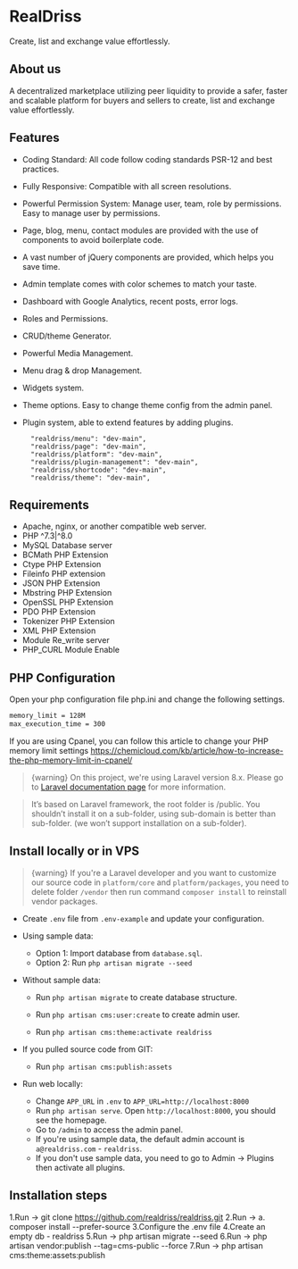 # RealDriss

Create, list and exchange value effortlessly.

## About us

A decentralized marketplace utilizing peer liquidity to provide a safer, faster and scalable platform for buyers and sellers to create, list and exchange value effortlessly.

## Features

- Coding Standard: All code follow coding standards PSR-12 and best practices.
- Fully Responsive: Compatible with all screen resolutions.
- Powerful Permission System: Manage user, team, role by permissions. Easy to manage user by permissions.
- Page, blog, menu, contact modules are provided with the use of components to avoid boilerplate code.
- A vast number of jQuery components are provided, which helps you save time.
- Admin template comes with color schemes to match your taste.
- Dashboard with Google Analytics, recent posts, error logs.
- Roles and Permissions.
- CRUD/theme Generator.
- Powerful Media Management.
- Menu drag & drop Management.
- Widgets system.
- Theme options. Easy to change theme config from the admin panel.
- Plugin system, able to extend features by adding plugins.

        "realdriss/menu": "dev-main",
        "realdriss/page": "dev-main",
        "realdriss/platform": "dev-main",
        "realdriss/plugin-management": "dev-main",
        "realdriss/shortcode": "dev-main",
        "realdriss/theme": "dev-main",

<a name="requirements"></a>
## Requirements

- Apache, nginx, or another compatible web server.
- PHP ^7.3|^8.0
- MySQL Database server
- BCMath PHP Extension
- Ctype PHP Extension
- Fileinfo PHP extension
- JSON PHP Extension
- Mbstring PHP Extension
- OpenSSL PHP Extension
- PDO PHP Extension
- Tokenizer PHP Extension
- XML PHP Extension
- Module Re_write server
- PHP_CURL Module Enable

## PHP Configuration
Open your php configuration file php.ini and change the following settings.
```bash
memory_limit = 128M
max_execution_time = 300
```

If you are using Cpanel, you can follow this article to change your PHP memory limit settings https://chemicloud.com/kb/article/how-to-increase-the-php-memory-limit-in-cpanel/


>  {warning} On this project, we're using Laravel version 8.x. Please go to [Laravel documentation 
page](https://laravel.com/docs) for more information.

> It’s based on Laravel framework, the root folder is /public. You shouldn’t install it on a sub-folder, using sub-domain is better than sub-folder. (we won’t support installation on a sub-folder).

<a name="installation"></a>

## Install locally or in VPS

> {warning} If you're a Laravel developer and you want to customize our source code in `platform/core` and `platform/packages`, you need to delete folder `/vendor` then run command `composer install` to reinstall vendor packages.

- Create `.env` file from `.env-example` and update your configuration.

- Using sample data: 
    - Option 1: Import database from `database.sql`.
    - Option 2: Run `php artisan migrate --seed`
    
- Without sample data:
    - Run `php artisan migrate` to create database structure.

    - Run `php artisan cms:user:create` to create admin user.
    
    - Run `php artisan cms:theme:activate realdriss`

- If you pulled source code from GIT:
    - Run `php artisan cms:publish:assets`

- Run web locally:
    - Change `APP_URL` in `.env` to `APP_URL=http://localhost:8000`
    - Run `php artisan serve`. Open `http://localhost:8000`, you should see the homepage.
    - Go to `/admin` to access the admin panel.
    - If you're using sample data, the default admin account is `a@realdriss.com` - `realdriss`.
    - If you don't use sample data, you need to go to Admin -> Plugins then activate all plugins.


## Installation steps

1.Run -> git clone <https://github.com/realdriss/realdriss.git>
2.Run -> a. composer install --prefer-source
3.Configure the .env file
4.Create an empty db - realdriss
5.Run -> php artisan migrate --seed
6.Run -> php artisan vendor:publish --tag=cms-public --force
7.Run -> php artisan cms:theme:assets:publish
